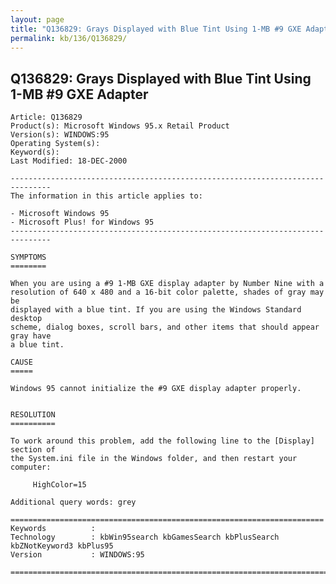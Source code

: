 ```yaml
---
layout: page
title: "Q136829: Grays Displayed with Blue Tint Using 1-MB #9 GXE Adapter"
permalink: kb/136/Q136829/
---
```


## Q136829: Grays Displayed with Blue Tint Using 1-MB #9 GXE Adapter

	Article: Q136829
	Product(s): Microsoft Windows 95.x Retail Product
	Version(s): WINDOWS:95
	Operating System(s): 
	Keyword(s): 
	Last Modified: 18-DEC-2000
	
	-------------------------------------------------------------------------------
	The information in this article applies to:
	
	- Microsoft Windows 95 
	- Microsoft Plus! for Windows 95 
	-------------------------------------------------------------------------------
	
	SYMPTOMS
	========
	
	When you are using a #9 1-MB GXE display adapter by Number Nine with a
	resolution of 640 x 480 and a 16-bit color palette, shades of gray may be
	displayed with a blue tint. If you are using the Windows Standard desktop
	scheme, dialog boxes, scroll bars, and other items that should appear gray have
	a blue tint.
	
	CAUSE
	=====
	
	Windows 95 cannot initialize the #9 GXE display adapter properly.
	
	
	RESOLUTION
	==========
	
	To work around this problem, add the following line to the [Display] section of
	the System.ini file in the Windows folder, and then restart your computer:
	
	     HighColor=15
	
	Additional query words: grey
	
	======================================================================
	Keywords          :  
	Technology        : kbWin95search kbGamesSearch kbPlusSearch kbZNotKeyword3 kbPlus95
	Version           : WINDOWS:95
	
	=============================================================================
	
